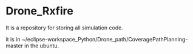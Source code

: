 # Drone_Rxfire
It is a repository for storing all simulation code.

it is in ~/eclipse-workspace_Python/Drone_path/CoveragePathPlanning-master in the ubuntu. 
